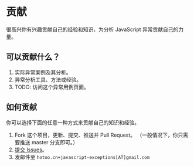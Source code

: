 # 贡献


很高兴你有兴趣贡献自己的经验和知识，为分析 JavaScript 异常贡献自己的力量。

## 可以贡献什么？

1. 实际异常案例及其分析。
2. 异常分析工具、方法或经验。
3. TODO: 访问这个异常用例页面。

## 如何贡献

你可以选择下面的任意一种方式来贡献自己的知识和经验。

1. Fork 这个项目，更新、提交、推送并 Pull Request。
    （一般情况下，你只需要推送 master 分支即可。）
2. [提交 Issues](https://github.com/saijs/saijs.github.io/issues/new)。
3. 发邮件至 `hotoo.cn+javascript-exceptions[AT]gmail.com`
